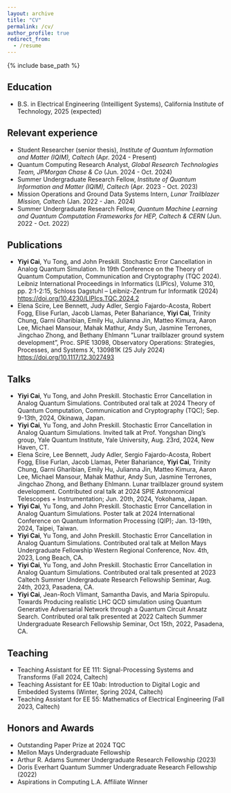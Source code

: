 ```yaml
---
layout: archive
title: "CV"
permalink: /cv/
author_profile: true
redirect_from:
  - /resume
---
```


{% include base_path %}

Education
-----
* B.S. in Electrical Engineering (Inteilligent Systems), California Institute of Technology, 2025 (expected)


Relevant experience
------
* Student Researcher (senior thesis), *Institute of Quantum Information and Matter (IQIM), Caltech* (Apr. 2024 - Present)
* Quantum Computing Research Analyst, *Global Research Technologies Team, JPMorgan Chase & Co* (Jun. 2024 - Oct. 2024)
* Summer Undergraduate Research Fellow, *Institute of Quantum Information and Matter (IQIM), Caltech* (Apr. 2023 - Oct. 2023)
* Mission Operations and Ground Data Systems Intern, *Lunar Trailblazer Mission, Caltech* (Jan. 2022 - Jan. 2024)
* Summer Undergraduate Research Fellow, *Quantum Machine Learning and Quantum Computation Frameworks for HEP, Caltech & CERN* (Jun. 2022 - Oct. 2022)

Publications
------
* **Yiyi Cai**, Yu Tong, and John Preskill. Stochastic Error Cancellation in Analog Quantum Simulation. In 19th Conference on the Theory of Quantum Computation, Communication and Cryptography (TQC 2024). Leibniz International Proceedings in Informatics (LIPIcs), Volume 310, pp. 2:1-2:15, Schloss Dagstuhl – Leibniz-Zentrum fur Informatik (2024) https://doi.org/10.4230/LIPIcs.TQC.2024.2
* Elena Scire, Lee Bennett, Judy Adler, Sergio Fajardo-Acosta, Robert Fogg, Elise Furlan, Jacob Llamas, Peter Bahariance, **Yiyi Cai**, Trinity Chung, Garni Gharibian, Emily Hu, Julianna Jin, Matteo Kimura, Aaron Lee, Michael Mansour, Mahak Mathur, Andy Sun, Jasmine Terrones, Jingchao Zhong, and Bethany Ehlmann ”Lunar trailblazer ground system development”, Proc. SPIE 13098, Observatory Operations: Strategies, Processes, and Systems X, 130981K (25 July 2024) https://doi.org/10.1117/12.3027493

Talks
-----
* **Yiyi Cai**, Yu Tong, and John Preskill. Stochastic Error Cancellation in Analog Quantum Simulations. Contributed oral talk at 2024 Theory of Quantum Computation, Communication and Cryptography (TQC); Sep. 9-13th, 2024, Okinawa, Japan.
* **Yiyi Cai**, Yu Tong, and John Preskill. Stochastic Error Cancellation in Analog Quantum Simulations. Invited talk at Prof. Yongshan Ding’s group, Yale Quantum Institute, Yale University, Aug. 23rd, 2024, New Haven, CT.
* Elena Scire, Lee Bennett, Judy Adler, Sergio Fajardo-Acosta, Robert Fogg, Elise Furlan, Jacob Llamas, Peter Bahariance, **Yiyi Cai**, Trinity Chung, Garni Gharibian, Emily Hu, Julianna Jin, Matteo Kimura, Aaron Lee, Michael Mansour, Mahak Mathur, Andy Sun, Jasmine Terrones, Jingchao Zhong, and Bethany Ehlmann. Lunar trailblazer ground system development. Contributed oral talk at 2024 SPIE Astronomical Telescopes + Instrumentation; Jun. 20th, 2024, Yokohama, Japan.
* **Yiyi Cai**, Yu Tong, and John Preskill. Stochastic Error Cancellation in Analog Quantum Simulations. Poster talk at 2024 International Conference on Quantum Information Processing (QIP); Jan. 13-19th, 2024, Taipei, Taiwan.
* **Yiyi Cai**, Yu Tong, and John Preskill. Stochastic Error Cancellation in Analog Quantum Simulations. Contributed oral talk at Mellon Mays Undergraduate Fellowship Western Regional Conference, Nov. 4th, 2023, Long Beach, CA.
* **Yiyi Cai**, Yu Tong, and John Preskill. Stochastic Error Cancellation in Analog Quantum Simulations. Contributed oral talk presented at 2023 Caltech Summer Undergraduate Research Fellowship Seminar, Aug. 24th, 2023, Pasadena, CA.
* **Yiyi Cai**, Jean-Roch Vlimant, Samantha Davis, and Maria Spiropulu. Towards Producing realistic LHC QCD simulation using Quantum Generative Adversarial Network through a Quantum Circuit Ansatz Search. Contributed oral talk presented at 2022 Caltech Summer Undergraduate Research Fellowship Seminar, Oct 15th, 2022, Pasadena, CA.


  
Teaching
-----
* Teaching Assistant for EE 111: Signal-Processing Systems and Transforms (Fall 2024, Caltech)
* Teaching Assistant for EE 10ab: Introduction to Digital Logic and Embedded Systems (Winter, Spring 2024, Caltech)
* Teaching Assistant for EE 55: Mathematics of Electrical Engineering (Fall 2023, Caltech)

Honors and Awards
-----
* Outstanding Paper Prize at 2024 TQC
* Mellon Mays Undergraduate Fellowship
* Arthur R. Adams Summer Undergraduate Research Fellowship (2023)
* Doris Everhart Quantum Summer Undergraduate Research Fellowship (2022)
* Aspirations in Computing L.A. Affiliate Winner
  
